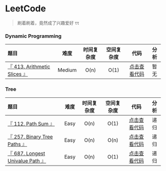 # LeetCode

> 刷着刷着，竟然成了兴趣爱好 ττ


### Dynamic Programming

| 题目 | 难度 | 时间复杂度 | 空间复杂度 | 代码 | 分析 |
| :----- | :---: | :---: | :---: | :---: | :---: |
| [『 413. Arithmetic Slices 』](https://leetcode.com/problems/arithmetic-slices/) | Medium | O(n) | O(1) | [点击查看代码](/dynamic-programming/413/solution2.js) | 暂无 |

### Tree

| 题目 | 难度 | 时间复杂度 | 空间复杂度 | 代码 | 分析 |
| :----- | :---: | :---: | :---: | :---: | :---: |
| [『 112. Path Sum 』](https://leetcode.com/problems/path-sum/) | Easy | O(n) | O(1) | [点击查看代码](/tree/112/solution1.js) | 递归 |
| [『 257. Binary Tree Paths 』](https://leetcode.com/problems/binary-tree-paths/) | Easy | O(n) | O(n) | [点击查看代码](/tree/257/solution1.js) | 递归 |
| [『 687. Longest Univalue Path 』](https://leetcode.com/problems/longest-univalue-path/) | Easy | O(n) | O(1) | [点击查看代码](/tree/687/solution2.js) | 递归 |